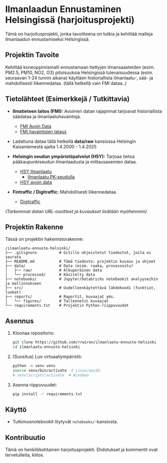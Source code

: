 # Ilmanlaadun Ennustaminen Helsingissä (harjoitusprojekti)

Tämä on harjoitusprojekti, jonka tavoitteena on tutkia ja kehittää malleja ilmanlaadun ennustamiseksi Helsingissä.

## Projektin Tavoite

Kehittää koneoppimismalli ennustamaan tiettyjen ilmansaasteiden (esim. PM2.5, PM10, NO2, O3) pitoisuuksia Helsingissä tulevaisuudessa (esim. 
seuraavan 1-24 tunnin aikana) käyttäen historiallista ilmanlaatu-, sää- ja mahdollisesti liikennedataa. (tällä hetkellä vain FMI dataa..)

## Tietolähteet (Esimerkkejä / Tutkittavia)

* **Ilmatieteen laitos (FMI):** Avoimen datan rajapinnat tarjoavat historiallista säädataa ja ilmanlaatuhavaintoja.
    * [FMI Avoin Data](https://ilmatieteenlaitos.fi/avoin-data)
	* [FMI havaintojen lataus](https://www.ilmatieteenlaitos.fi/havaintojen-lataus)

* Ladattuna dataa tällä hetkellä **data/raw** kansiossa Helsingin Kaisaniemestä ajalta 1.4.2000 - 1.4.2025

* **Helsingin seudun ympäristöpalvelut (HSY):** Tarjoaa tietoa pääkaupunkiseudun ilmanlaadusta ja mittausasemien dataa.
    * [HSY Ilmanlaatu](https://www.hsy.fi/ilmanlaatu-ja-ilmasto/ilmanlaatu/)
      * [Ilmanlaatu PK-seudulla](https://www.hsy.fi/ilmanlaatu-ja-ilmasto/ilmanlaatu-paakaupunkiseutu/ilmansaasteiden-pitoisuudet/)
	* [HSY avoin data](https://www.hsy.fi/ymparistotieto/avoindata/avoin-data---sivut/paakaupunkiseudun-ilmansaastepitoisuudet/)

* **Fintraffic / Digitraffic:** Mahdollisesti liikennedataa.
    * [Digitraffic](https://www.digitraffic.fi/)

*(Tarkemmat datan URL-osoitteet ja kuvaukset lisätään myöhemmin)*

## Projektin Rakenne

Tässä on projektin hakemistorakenne:

```text
/ilmanlaatu-ennuste-helsinki/
├── .gitignore          # Gitille ohjeistetut tiedostot, joita ei seurata
├── README.md           # Tämä tiedosto: projektin kuvaus ja ohjeet
├── data/               # Data (esim. raaka, prosessoitu)
│   ├── raw/            # Alkuperäinen data
│   └── processed/      # Käsitelty data
├── notebooks/          # Jupyter/Databricks notebookit analyyseihin ja mallinnukseen
├── src/                # Uudelleenkäytettävä lähdekoodi (funktiot, luokat)
├── reports/            # Raportit, kuvaajat yms.
│   └── figures/        # Tallennetut kuvaajat
└── requirements.txt    # Projektin Python-riippuvuudet

```

## Asennus

1.  Kloonaa repositorio:
    ```bash
    git clone https://github.com/rrwiren/ilmanlaatu-ennuste-helsinki
    cd ilmanlaatu-ennuste-helsinki
    ```
2.  (Suositus) Luo virtuaaliympäristö:
    ```bash
    python -m venv venv
    source venv/bin/activate  # Linux/macOS
    # venv\Scripts\activate  # Windows
    ```
3.  Asenna riippuvuudet:
    ```bash
    pip install -r requirements.txt
    ```

## Käyttö

* Tutkimusnotebookit löytyvät `notebooks/`-kansiosta.

## Kontribuutio

Tämä on henkilökohtainen harjoitusprojekti. Ehdotukset ja kommentit ovat tervetulleita, kiitos.

